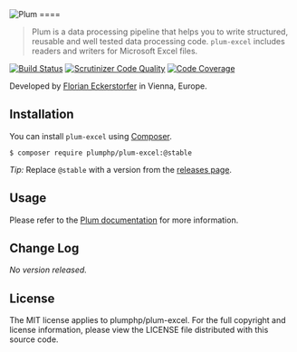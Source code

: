 <img src="https://florian.ec/img/plum/logo.png" alt="Plum">
====

> Plum is a data processing pipeline that helps you to write structured, reusable and well tested data processing code.
> `plum-excel` includes readers and writers for Microsoft Excel files.

[![Build Status](https://travis-ci.org/plumphp/plum-excel.svg?branch=master)](https://travis-ci.org/plumphp/plum-excel)
[![Scrutinizer Code Quality](https://scrutinizer-ci.com/g/plumphp/plum-csv/badges/quality-score.png?b=master)](https://scrutinizer-ci.com/g/plumphp/plum-excel/?branch=master)
[![Code Coverage](https://scrutinizer-ci.com/g/plumphp/plum-excel/badges/coverage.png?b=master)](https://scrutinizer-ci.com/g/plumphp/plum-excel/?branch=master)

Developed by [Florian Eckerstorfer](https://florian.ec) in Vienna, Europe.


Installation
------------

You can install `plum-excel` using [Composer](http://getcomposer.org).

```shell
$ composer require plumphp/plum-excel:@stable
```

*Tip:* Replace `@stable` with a version from the [releases page](https://github.com/plumphp/plum-excel/releases).


Usage
-----

Please refer to the [Plum documentation](https://github.com/plumphp/plum/blob/master/docs/index.md) for more 
information.


Change Log
----------

*No version released.*


License
-------

The MIT license applies to plumphp/plum-excel. For the full copyright and license information,
please view the LICENSE file distributed with this source code.
